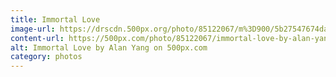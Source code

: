 ```yaml
---
title: Immortal Love
image-url: https://drscdn.500px.org/photo/85122067/m%3D900/5b27547674da74c33de98220be3888e2
content-url: https://500px.com/photo/85122067/immortal-love-by-alan-yang
alt: Immortal Love by Alan Yang on 500px.com
category: photos
---
```

